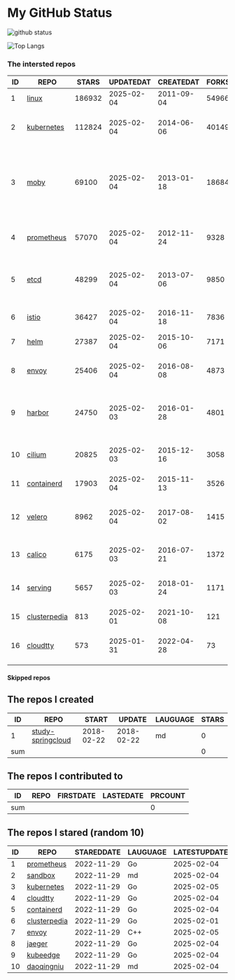 # My GitHub Status

<img src="https://github-readme-stats-1.yihong0618.vercel.app/api?username=daoqingniu&show_icons=true&&&hide_title=true&count_private=true" alt="github status" />

![Top Langs](https://github-readme-stats-1.yihong0618.vercel.app/api/top-langs/?username=daoqingniu&layout=compact)

<!--START_SECTION:github_repos-->
### The intersted repos
| ID |                              REPO                               | STARS  | UPDATEDAT  | CREATEDAT  | FORKSCOUNT |                                                DESCRIPTIONS                                                |
|----|-----------------------------------------------------------------|--------|------------|------------|------------|------------------------------------------------------------------------------------------------------------|
|  1 | [linux](https://github.com/torvalds/linux)                      | 186932 | 2025-02-04 | 2011-09-04 |      54966 | Linux kernel source tree                                                                                   |
|  2 | [kubernetes](https://github.com/kubernetes/kubernetes)          | 112824 | 2025-02-04 | 2014-06-06 |      40149 | Production-Grade Container Scheduling and Management                                                       |
|  3 | [moby](https://github.com/moby/moby)                            |  69100 | 2025-02-04 | 2013-01-18 |      18684 | The Moby Project - a collaborative project for the container ecosystem to assemble container-based systems |
|  4 | [prometheus](https://github.com/prometheus/prometheus)          |  57070 | 2025-02-04 | 2012-11-24 |       9328 | The Prometheus monitoring system and time series database.                                                 |
|  5 | [etcd](https://github.com/etcd-io/etcd)                         |  48299 | 2025-02-04 | 2013-07-06 |       9850 | Distributed reliable key-value store for the most critical data of a distributed system                    |
|  6 | [istio](https://github.com/istio/istio)                         |  36427 | 2025-02-04 | 2016-11-18 |       7836 | Connect, secure, control, and observe services.                                                            |
|  7 | [helm](https://github.com/helm/helm)                            |  27387 | 2025-02-04 | 2015-10-06 |       7171 | The Kubernetes Package Manager                                                                             |
|  8 | [envoy](https://github.com/envoyproxy/envoy)                    |  25406 | 2025-02-04 | 2016-08-08 |       4873 | Cloud-native high-performance edge/middle/service proxy                                                    |
|  9 | [harbor](https://github.com/goharbor/harbor)                    |  24750 | 2025-02-03 | 2016-01-28 |       4801 | An open source trusted cloud native registry project that stores, signs, and scans content.                |
| 10 | [cilium](https://github.com/cilium/cilium)                      |  20825 | 2025-02-03 | 2015-12-16 |       3058 | eBPF-based Networking, Security, and Observability                                                         |
| 11 | [containerd](https://github.com/containerd/containerd)          |  17903 | 2025-02-04 | 2015-11-13 |       3526 | An open and reliable container runtime                                                                     |
| 12 | [velero](https://github.com/vmware-tanzu/velero)                |   8962 | 2025-02-04 | 2017-08-02 |       1415 | Backup and migrate Kubernetes applications and their persistent volumes                                    |
| 13 | [calico](https://github.com/projectcalico/calico)               |   6175 | 2025-02-03 | 2016-07-21 |       1372 | Cloud native networking and network security                                                               |
| 14 | [serving](https://github.com/knative/serving)                   |   5657 | 2025-02-03 | 2018-01-24 |       1171 | Kubernetes-based, scale-to-zero, request-driven compute                                                    |
| 15 | [clusterpedia](https://github.com/clusterpedia-io/clusterpedia) |    813 | 2025-02-01 | 2021-10-08 |        121 | The Encyclopedia of Kubernetes clusters                                                                    |
| 16 | [cloudtty](https://github.com/cloudtty/cloudtty)                |    573 | 2025-01-31 | 2022-04-28 |         73 | A Friendly Kubernetes CloudShell (Web Terminal) !                                                          |



#### Skipped repos
<!--END_SECTION:github_repos-->

<!--START_SECTION:my_github-->
## The repos I created
| ID  |                                 REPO                                 |   START    |   UPDATE   | LAUGUAGE | STARS |
|-----|----------------------------------------------------------------------|------------|------------|----------|-------|
|   1 | [study-springcloud](https://github.com/daoqingniu/study-springcloud) | 2018-02-22 | 2018-02-22 | md       |     0 |
| sum |                                                                      |            |            |          |     0 |

## The repos I contributed to
| ID  | REPO | FIRSTDATE | LASTEDATE | PRCOUNT |
|-----|------|-----------|-----------|---------|
| sum |      |           |           |       0 |

## The repos I stared (random 10)
| ID |                              REPO                               | STAREDDATE | LAUGUAGE | LATESTUPDATE |
|----|-----------------------------------------------------------------|------------|----------|--------------|
|  1 | [prometheus](https://github.com/prometheus/prometheus)          | 2022-11-29 | Go       | 2025-02-04   |
|  2 | [sandbox](https://github.com/cncf/sandbox)                      | 2022-11-29 | md       | 2025-02-04   |
|  3 | [kubernetes](https://github.com/kubernetes/kubernetes)          | 2022-11-29 | Go       | 2025-02-05   |
|  4 | [cloudtty](https://github.com/cloudtty/cloudtty)                | 2022-11-29 | Go       | 2025-02-04   |
|  5 | [containerd](https://github.com/containerd/containerd)          | 2022-11-29 | Go       | 2025-02-04   |
|  6 | [clusterpedia](https://github.com/clusterpedia-io/clusterpedia) | 2022-11-29 | Go       | 2025-02-01   |
|  7 | [envoy](https://github.com/envoyproxy/envoy)                    | 2022-11-29 | C++      | 2025-02-05   |
|  8 | [jaeger](https://github.com/jaegertracing/jaeger)               | 2022-11-29 | Go       | 2025-02-04   |
|  9 | [kubeedge](https://github.com/kubeedge/kubeedge)                | 2022-11-29 | Go       | 2025-02-04   |
| 10 | [daoqingniu](https://github.com/daoqingniu/daoqingniu)          | 2022-11-29 | md       | 2025-02-04   |

<!--END_SECTION:my_github-->
